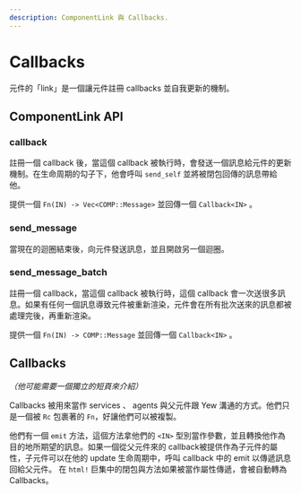 ```yaml
---
description: ComponentLink 與 Callbacks.
---
```


# Callbacks

元件的「link」是一個讓元件註冊 callbacks 並自我更新的機制。

## ComponentLink API

### callback

註冊一個 callback 後，當這個 callback 被執行時，會發送一個訊息給元件的更新機制。在生命周期的勾子下，他會呼叫 `send_self` 並將被閉包回傳的訊息帶給他。

提供一個 `Fn(IN) -> Vec<COMP::Message>` 並回傳一個 `Callback<IN>` 。

### send\_message

當現在的迴圈結束後，向元件發送訊息，並且開啟另一個迴圈。

### send\_message\_batch

註冊一個 callback，當這個 callback 被執行時，這個 callback 會一次送很多訊息。如果有任何一個訊息導致元件被重新渲染，元件會在所有批次送來的訊息都被處理完後，再重新渲染。

提供一個 `Fn(IN) -> COMP::Message` 並回傳一個 `Callback<IN>` 。

## Callbacks

_（他可能需要一個獨立的短頁來介紹）_

Callbacks 被用來當作 services 、 agents 與父元件跟 Yew 溝通的方式。他們只是一個被 `Rc` 包裹著的 `Fn`，好讓他們可以被複製。

他們有一個 `emit` 方法，這個方法拿他們的 `<IN>` 型別當作參數，並且轉換他作為目的地所期望的訊息。如果一個從父元件來的 callback被提供作為子元件的屬性，子元件可以在他的 update 生命周期中，呼叫 callback 中的 emit 以傳遞訊息回給父元件。 在 `html!` 巨集中的閉包與方法如果被當作屬性傳遞，會被自動轉為 Callbacks。

